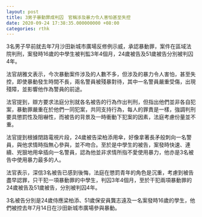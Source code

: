 ```yaml
---
layout: post
title: 3男子暴動罪成判囚　官稱涉及暴力令人害怕甚至失控
date: 2020-09-24 17:38:35.000000000 +08:00
categories: rthk
---
```


3名男子早前就去年7月沙田新城市廣場反修例示威，承認暴動罪，案件在區域法院判刑，案發時16歲的中學生被判監3年4個月，24歲被告及51歲被告分別被判囚4年。

法官胡雅文表示，今次暴動案件涉及的人數不多，但涉及的暴力令人害怕，甚至失控，即使暴動發生時間不長，兩名警員被殘暴對待，其中一名警員嚴重受傷，出現殘障，並影響他作為警員的前途。

法官提到，辯方要求法庭分別就各名被告的行為作出判刑，但指出他們並非各自犯案，暴動罪嚴重在於他們一同犯案，共同支持行為，每人的罪責是一樣，強調判刑要具懲罰性及阻嚇性，而被告的背景及一時衝動下犯案的因素，法庭考慮份量並不重。

法官提到根據閉路電視片段，24歲被告梁柏添用傘，好像拿著長矛般刺向一名警員，與他求情時指無心參與，並不吻合。至於是中學生的被告，案發時快速、連續、兇狠地用傘插向一名警員，認為他並非求情所指不愛使用暴力，他亦是3名被告中使用暴力最多的人。

法官表示，深信3名被告已感到後悔，法庭在懲罰青年的角色是沉重，考慮到被告盡早認罪，只干犯一項暴動罪的中學生，判囚3年4個月，至於干犯兩項暴動罪的24歲被告及51歲被告，分別被判囚4年。

3名被告分別是24歲侍應梁柏添、51歲保安員龔志遠及一名案發時16歲的學生，他們被控去年7月14日在沙田新城市廣場參與暴動。

